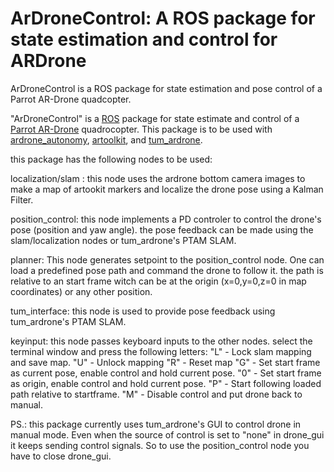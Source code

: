 # ArDroneControl: A ROS package for state estimation and control for ARDrone

ArDroneControl is a ROS package for state estimation and pose control of a Parrot AR-Drone quadcopter.

"ArDroneControl" is a [ROS](http://ros.org/ "Robot Operating System") package for state estimate and control of a [Parrot AR-Drone](http://ardrone2.parrot.com/) quadrocopter. This package is to be used with [ardrone_autonomy](https://github.com/AutonomyLab/ardrone_autonomy/ "AutonomyLab ardrone_autonomy"), [artoolkit](wiki.ros.org/artoolkit), and [tum_ardrone](wiki.ros.org/tum_ardrone). 

this package has the following nodes to be used:

localization/slam : this node uses the ardrone bottom camera images to make a map of artookit markers and localize the drone pose using a Kalman Filter.

position_control: this node implements a PD controler to control the drone's pose (position and yaw angle). the pose feedback can be made using the slam/localization nodes or tum_ardrone's PTAM SLAM.

planner: This node generates setpoint to the position_control node. One can load a predefined pose path and command the drone to follow it. the path is relative to an start frame witch can be at the origin (x=0,y=0,z=0 in map coordinates) or any other position.

tum_interface: this node is used to provide pose feedback using tum_ardrone's PTAM SLAM.

keyinput: this node passes keyboard inputs to the other nodes. select the terminal window and press the following letters:
"L" - Lock slam mapping and save map.
"U" - Unlock mapping
"R" - Reset map
"G" - Set start frame as current pose, enable control and hold current pose.
"0" - Set start frame as origin, enable control and hold current pose.
"P" - Start following loaded path relative to startframe.
"M" - Disable control and put drone back to manual.


PS.: this package currently uses tum_ardrone's GUI to control drone in manual mode. Even when the source of control is set to "none" in drone_gui it keeps sending control signals. So to use the position_control node you have to close drone_gui.
